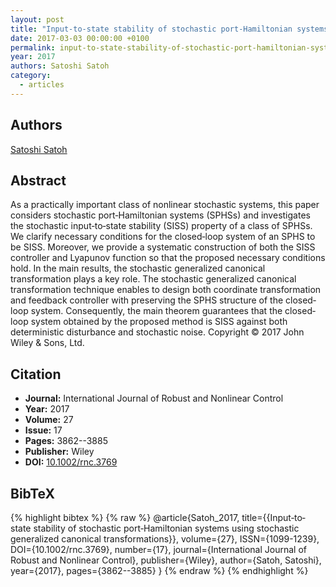 ```yaml
---
layout: post
title: "Input‐to‐state stability of stochastic port‐Hamiltonian systems using stochastic generalized canonical transformations"
date: 2017-03-03 00:00:00 +0100
permalink: input-to-state-stability-of-stochastic-port-hamiltonian-systems-using-stochastic-generalized-canonical-transformations
year: 2017
authors: Satoshi Satoh
category:
  - articles
---
```

 
## Authors
[Satoshi Satoh](authors/satoshi_satoh)
 
## Abstract
As a practically important class of nonlinear stochastic systems, this paper considers stochastic port‐Hamiltonian systems (SPHSs) and investigates the stochastic input‐to‐state stability (SISS) property of a class of SPHSs. We clarify necessary conditions for the closed‐loop system of an SPHS to be SISS. Moreover, we provide a systematic construction of both the SISS controller and Lyapunov function so that the proposed necessary conditions hold. In the main results, the stochastic generalized canonical transformation plays a key role. The stochastic generalized canonical transformation technique enables to design both coordinate transformation and feedback controller with preserving the SPHS structure of the closed‐loop system. Consequently, the main theorem guarantees that the closed‐loop system obtained by the proposed method is SISS against both deterministic disturbance and stochastic noise. Copyright © 2017 John Wiley &amp; Sons, Ltd.
 
## Citation
- **Journal:** International Journal of Robust and Nonlinear Control
- **Year:** 2017
- **Volume:** 27
- **Issue:** 17
- **Pages:** 3862--3885
- **Publisher:** Wiley
- **DOI:** [10.1002/rnc.3769](https://doi.org/10.1002/rnc.3769)
 
## BibTeX
{% highlight bibtex %}
{% raw %}
@article{Satoh_2017,
  title={{Input‐to‐state stability of stochastic port‐Hamiltonian systems using stochastic generalized canonical transformations}},
  volume={27},
  ISSN={1099-1239},
  DOI={10.1002/rnc.3769},
  number={17},
  journal={International Journal of Robust and Nonlinear Control},
  publisher={Wiley},
  author={Satoh, Satoshi},
  year={2017},
  pages={3862--3885}
}
{% endraw %}
{% endhighlight %}
 
